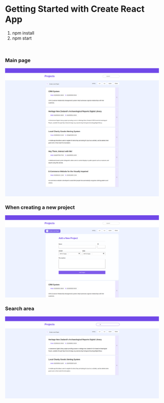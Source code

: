 # Getting Started with Create React App
 1. npm install
 2. npm start

<br>
<h3>Main page</h3>
<img src="compx322_ass4_nodejs_main.png">
<br>
<h3>When creating a new project</h3>
<img src="compx322_ass4_nodejs_create.png">
<br>
<h3>Search area</h3>
<img src="compx322_ass4_nodejs_search.png">

